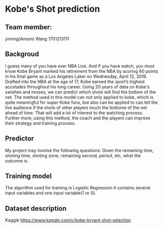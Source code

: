 Kobe's Shot prediction
==== 
Team member:
-------
yiming(Anson) Wang 1701213111

Backgroud
-------
I guess many of you have ever NBA Live. And if you have watch, you must know Kobe Bryant marked his retirement from the NBA by scoring 60 points in his final game as a Los Angeles Laker on Wednesday, April 12, 2016. Drafted into the NBA at the age of 17, Kobe earned the sport’s highest accolades throughout his long career.
Using 20 years of data on Kobe's swishes and misses, we can predict which shots will find the bottom of the net. The method used in this model can not only applied to kobe, which is quite meaningful for super Kobe funs, but also can be applied to can tell the live audience if the shots of other players touch the bottome of the net ahead of time. That will add a lot of interest to the watching process. Further more, using this method, the coach and the players can improve their strategy and training process.

Predictor
-------
My project may involve the following questions: Given the remaining time, shoting time, shoting zone, remaining second, period, etc, what the outcome is.

Training model 
-------
The algorithm used for training is Logistic Regression it contains several input variables and one input variable(1 or 0). 

Dataset description
-------
Kaggle https://www.kaggle.com/c/kobe-bryant-shot-selection 
